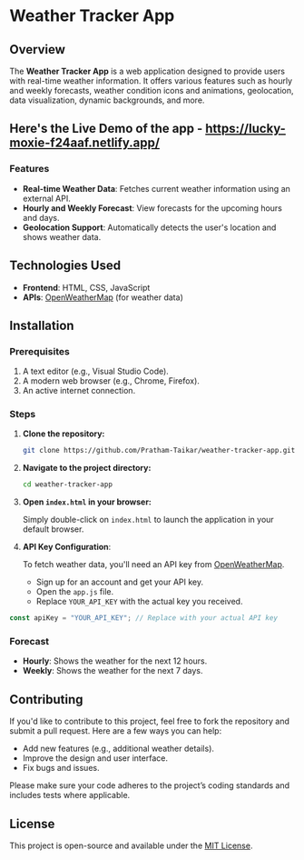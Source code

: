 # Weather Tracker App

## Overview

The **Weather Tracker App** is a web application designed to provide users with real-time weather information. It offers various features such as hourly and weekly forecasts, weather condition icons and animations, geolocation, data visualization, dynamic backgrounds, and more.

## Here's the Live Demo of the app - https://lucky-moxie-f24aaf.netlify.app/

### Features

- **Real-time Weather Data**: Fetches current weather information using an external API.
- **Hourly and Weekly Forecast**: View forecasts for the upcoming hours and days.
- **Geolocation Support**: Automatically detects the user's location and shows weather data.

## Technologies Used

- **Frontend**: HTML, CSS, JavaScript
- **APIs**: [OpenWeatherMap](https://openweathermap.org/api) (for weather data)

## Installation

### Prerequisites

1. A text editor (e.g., Visual Studio Code).
2. A modern web browser (e.g., Chrome, Firefox).
3. An active internet connection.

### Steps

1. **Clone the repository:**

   ```bash
   git clone https://github.com/Pratham-Taikar/weather-tracker-app.git
   ```

2. **Navigate to the project directory:**

   ```bash
   cd weather-tracker-app
   ```

3. **Open `index.html` in your browser:**

   Simply double-click on `index.html` to launch the application in your default browser.

4. **API Key Configuration**:

   To fetch weather data, you'll need an API key from [OpenWeatherMap](https://openweathermap.org/api).

   - Sign up for an account and get your API key.
   - Open the `app.js` file.
   - Replace `YOUR_API_KEY` with the actual key you received.

```javascript
const apiKey = "YOUR_API_KEY"; // Replace with your actual API key
```

### Forecast

- **Hourly**: Shows the weather for the next 12 hours.
- **Weekly**: Shows the weather for the next 7 days.

## Contributing

If you'd like to contribute to this project, feel free to fork the repository and submit a pull request. Here are a few ways you can help:

- Add new features (e.g., additional weather details).
- Improve the design and user interface.
- Fix bugs and issues.

Please make sure your code adheres to the project’s coding standards and includes tests where applicable.

## License

This project is open-source and available under the [MIT License](LICENSE).
